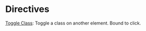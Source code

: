 Directives
==============

[Toggle Class](toggle-class.js): Toggle a class on another element. Bound to click. 
